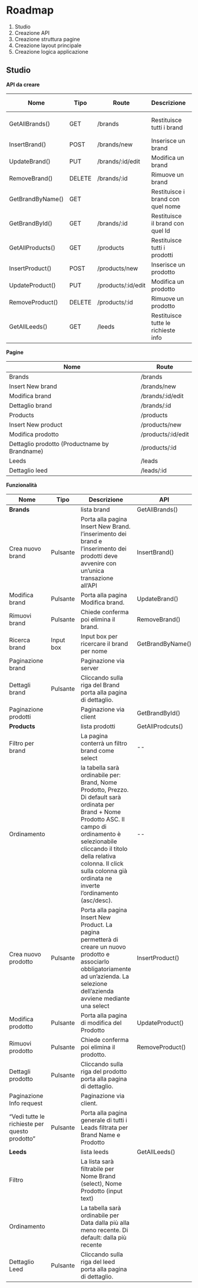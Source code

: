# Roadmap

 1. Studio
 2. Creazione API
 3. Creazione struttura pagine
 4. Creazione layout principale
 5. Creazione logica applicazione
 
 ## Studio
 **API da creare**
 
|Nome|Tipo|Route|Descrizione |Valori di ritorno|
|--|--|--|--|--|
| GetAllBrands()|GET |/brands  |Restituisce tutti i brand	 | Id - Nome brand|
| InsertBrand()|POST |/brands/new |Inserisce un brand	 | |
| UpdateBrand()|PUT|/brands/:id/edit  |Modifica un brand	 | |
| RemoveBrand()|DELETE|/brands/:id |Rimuove un brand	 | |
| GetBrandByName()|GET|  |Restituisce i brand con quel nome	 | Lista di brand |
| GetBrandById()|GET|/brands/:id  |Restituisce il brand con quel Id| Brand |
| GetAllProducts()|GET |/products  |Restituisce tutti i prodotti| Lista di prodotti|
| InsertProduct()|POST |/products/new  |Inserisce un prodotto| |
| UpdateProduct()|PUT|/products/:id/edit  |Modifica un prodotto| |
| RemoveProduct()|DELETE|/products/:id  |Rimuove un prodotto| |
| GetAllLeeds()|GET |/leeds  |Restituisce tutte le richieste info| Lista di richieste info|

 **Pagine**
 
|Nome|Route|
|--|--|
| Brands |/brands|
| Insert New brand |/brands/new|
| Modifica brand |/brands/:id/edit|
| Dettaglio brand |/brands/:id|
| Products|/products|
| Insert New product|/products/new|
| Modifica prodotto |/products/:id/edit|
| Dettaglio prodotto (Productname by Brandname)|/products/:id|
| Leeds|/leads|
| Dettaglio leed|/leads/:id|

 **Funzionalità**
 
|Nome|Tipo|Descrizione | API |
|--|--|--|--|
|**Brands**||lista brand|GetAllBrands()|
| Crea nuovo brand |Pulsante  |Porta alla pagina Insert New Brand. l’inserimento dei brand e l’inserimento dei prodotti deve avvenire con un’unica transazione all’API| InsertBrand()|
| Modifica brand |Pulsante  |Porta alla pagina Modifica brand. | UpdateBrand()|
| Rimuovi brand |Pulsante  |Chiede conferma poi elimina il brand. | RemoveBrand()|
| Ricerca brand |Input box|Input box per ricercare il brand per nome |GetBrandByName() |
| Paginazione brand ||Paginazione via server ||
| Dettagli brand | Pulsante |Cliccando sulla riga del Brand porta alla pagina di dettaglio. ||
| Paginazione prodotti||Paginazione via client|GetBrandById()|
|**Products**||lista prodotti|GetAllProdcuts()|
| Filtro per brand ||La pagina conterrà un filtro brand come select |--|
| Ordinamento ||la tabella sarà ordinabile per: Brand, Nome Prodotto, Prezzo. Di default sarà ordinata per Brand + Nome Prodotto ASC. Il campo di ordinamento è selezionabile cliccando il titolo della relativa colonna. Il click sulla colonna già ordinata ne inverte l’ordinamento (asc/desc). |--|
| Crea nuovo prodotto|Pulsante  |Porta alla pagina Insert New Product. La pagina permetterà di creare un nuovo prodotto e associarlo obbligatoriamente ad un’azienda. La selezione dell’azienda avviene mediante una select| InsertProduct()|
| Modifica prodotto |Pulsante  |Porta alla pagina di modifica del Prodotto | UpdateProduct()|
| Rimuovi prodotto|Pulsante  |Chiede conferma poi elimina il prodotto. | RemoveProduct()|
| Dettagli prodotto| Pulsante |Cliccando sulla riga del prodotto porta alla pagina di dettaglio. ||
| Paginazione Info request||Paginazione via client.||
| “Vedi tutte le richieste per questo prodotto”|Pulsante|Porta alla pagina generale di tutti i Leads filtrata per Brand Name e Prodotto||
|**Leeds**||lista leeds|GetAllLeeds()|
| Filtro||La lista sarà filtrabile per Nome Brand (select), Nome Prodotto (input text)||
| Ordinamento||La tabella sarà ordinabile per Data dalla  più alla meno recente. Di default: dalla più recente||
| Dettaglio Leed| Pulsante |Cliccando sulla riga del leed porta alla pagina di dettaglio. ||
